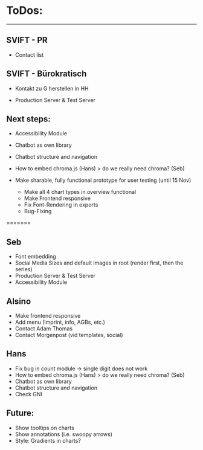 # ToDos:
---

## SVIFT - PR
- Contact list

## SVIFT - Bürokratisch
- Kontakt zu G herstellen in HH

- Production Server & Test Server

## Next steps:
- Accessibility Module
- Chatbot as own library
- Chatbot structure and navigation
- How to embed chroma.js (Hans) > do we really need chroma? (Seb)

- Make sharable, fully functional prototype for user testing (until 15 Nov)
    - Make all 4 chart types in overview functional
    - Make Frontend responsive
    - Fix Font-Rendering in exports
    - Bug-Fixing
    
=======
## Seb
- Font embedding
- Social Media Sizes and default images in root (render first, then the series)
- Production Server & Test Server
- Accessibility Module

## Alsino
- Make frontend responsive
- Add menu (Imprint, info, AGBs, etc.)
- Contact Adam Thomas
- Contact Morgenpost (vid templates, social)

## Hans
- Fix bug in count module -> single digit does not work
- How to embed chroma.js (Hans) > do we really need chroma? (Seb)
- Chatbot as own library
- Chatbot structure and navigation
- Check GNI


## Future:
- Show tooltips on charts
- Show annotations (i.e. swoopy arrows)
- Style: Gradients in charts?
